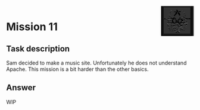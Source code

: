 <img align="right" src="images/task_logo.png">

# Mission 11

## Task description
Sam decided to make a music site. Unfortunately he does not understand Apache. This mission is a bit harder than the other basics.

## Answer

WIP